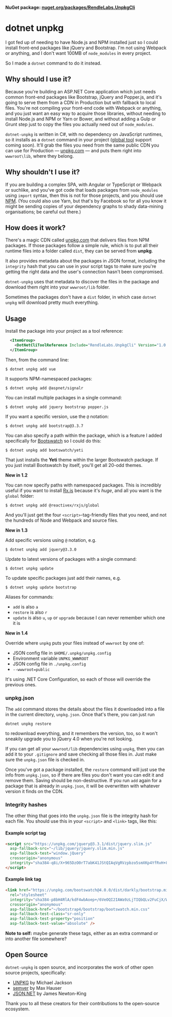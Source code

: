 **NuGet package: [nuget.org/packages/RendleLabs.UnpkgCli](https://www.nuget.org/packages/RendleLabs.UnpkgCli)**

# dotnet unpkg
I got fed up of needing to have Node.js and NPM installed just so I could install
front-end packages like jQuery and Bootstrap. I'm not using Webpack or anything,
and I don't want 100MB of `node_modules` in every project.

So I made a `dotnet` command to do it instead.

## Why should I use it?

Because you're building an ASP.NET Core application which just needs common front-end packages like
Bootstrap, jQuery and Popper.js, and it's going to serve them from a CDN in Production but with
fallback to local files. You're not compiling your front-end code with Webpack or anything, and you 
just want an easy way to acquire those libraries, without needing to install Node.js and NPM or Yarn or Bower,
and without adding a Gulp or Grunt step just to copy the files you actually need out of `node_modules`.

`dotnet-unpkg` is written in C#, with no dependency on JavaScript runtimes, so it installs as a `dotnet` command
in your project ([global tool](https://www.natemcmaster.com/blog/2018/02/02/dotnet-global-tool/) support coming soon).
It'll grab the files you need from the same public CDN you can use for Production
&mdash; [unpkg.com](https://unpkg.com) &mdash;
and puts them right into `wwwroot\lib`, where they belong.

## Why shouldn't I use it?

If you are building a complex SPA, with Angular or TypeScript or Webpack or suchlike, and you've got code that loads packages
from `node_modules` using `import` syntax, then this is not for those projects, and you should use [NPM](https://npmjs.com).
(You could also use Yarn, but that's by Facebook so for all you know it might be sending copies of your dependency graphs
to shady data-mining organisations; be careful out there.)

## How does it work?

There's a magic CDN called [unpkg.com](https://unpkg.com) that delivers files from
NPM packages. If those packages follow a simple rule, which is to put all their
runtime files into a folder called `dist`, they can be served from **unpkg**.

It also provides metadata about the packages in JSON format, including the `integrity`
hash that you can use in your script tags to make sure you're getting the right data
and the user's connection hasn't been compromised.

`dotnet-unpkg` uses that metadata to discover the files in the package and download
them right into your `wwwroot/lib` folder.

Sometimes the packages don't have a `dist` folder, in which case `dotnet unpkg` will download pretty much everything.

## Usage

Install the package into your project as a tool reference:

```xml
  <ItemGroup>
    <DotNetCliToolReference Include="RendleLabs.UnpkgCli" Version="1.0.0-*" />
  </ItemGroup>
```

Then, from the command line:

```
$ dotnet unpkg add vue
```

It supports NPM-namespaced packages:

```
$ dotnet unpkg add @aspnet/signalr
```

You can install multiple packages in a single command:

```
$ dotnet unpkg add jquery bootstrap popper.js
```

If you want a specific version, use the `@` notation:

```
$ dotnet unpkg add bootstrap@3.3.7
```

You can also specify a path within the package, which is a feature I added
specifically for [Bootswatch](https://bootswatch.com) so I could do this:

```
$ dotnet unpkg add bootswatch/yeti
```
That just installs the **Yeti** theme within the larger Bootswatch package. If
you just install Bootswatch by itself, you'll get all 20-odd themes.

**New in 1.2**

You can now specify paths with namespaced packages. This is incredibly useful if you want to install [Rx.js](http://reactivex.io/rxjs/)
because it's *huge*, and all you want is the `global` folder:

```
$ dotnet unpkg add @reactivex/rxjs/global
```
And you'll just get the four `<script>`-tag-friendly files that you need, and not the hundreds of Node and Webpack and source files.

**New in 1.3**

Add specific versions using `@` notation, e.g.

```
$ dotnet unpkg add jquery@3.3.0
```

Update to latest versions of packages with a single command:

```
$ dotnet unpkg update
```

To update specific packages just add their names, e.g.

```
$ dotnet unpkg update bootstrap
```

Aliases for commands:

- `add` is also `a`
- `restore` is also `r`
- `update` is also `u`, `up` or `upgrade` because I can never remember which one it is

**New in 1.4**

Override where `unpkg` puts your files instead of `wwwroot` by one of:

- JSON config file in `$HOME/.unpkg/unpkg.config`
- Environment variable `UNPKG_WWWROOT`
- JSON config file in `./unpkg.config`
- `--wwwroot=public`

It's using .NET Core Configuration, so each of those will override the previous ones.

### unpkg.json

The `add` command stores the details about the files it downloaded into a file in the current directory, `unpkg.json`. Once that's there, you can just run

```
dotnet unpkg restore
```

to redownload everything, and it remembers the version, too, so it won't sneakily
upgrade you to jQuery 4.0 when you're not looking.

If you can get all your `wwwroot/lib` dependencies using `unpkg`, then you can add
it to your `.gitignore` and save checking all those files in. Just make sure the `unpkg.json` file is checked in.

Once you've got a package installed, the `restore` command will just use the info
from `unpkg.json`, so if there are files you don't want you can edit it and remove
them. Saving should be non-destructive. If you run `add` again for a package that
is already in `unpkg.json`, it will be overwritten with whatever version it finds
on the CDN.

### Integrity hashes

The other thing that goes into the `unpkg.json` file is the integrity hash for each
file. You should use this in your `<script>` and `<link>` tags, like this:

#### Example script tag

```html
<script src="https://unpkg.com/jquery@3.3.1/dist/jquery.slim.js"
  asp-fallback-src="~/lib/jquery/jquery.slim.min.js"
  asp-fallback-test="window.jQuery"
  crossorigin="anonymous"
  integrity="sha384-q8i/X+965DzO0rT7abK41JStQIAqVgRVzpbzo5smXKp4YfRvH+8abtTE1Pi6jizo">
</script>
```

#### Example link tag

```html
<link href="https://unpkg.com/bootswatch@4.0.0/dist/darkly/bootstrap.min.css"
  rel="stylesheet"
  integrity="sha384-p8bH4RlA/kdF4wbAoep+/6VeOQI2IAWa9zLjTIQbQLv2FuCjX/W/FkdYdeKISDvK"
  crossorigin="anonymous"
  asp-fallback-href="~/bootstrap4/bootstrap/bootswatch.min.css"
  asp-fallback-test-class="sr-only"
  asp-fallback-test-property="position"
  asp-fallback-test-value="absolute" />
```

**Note to self:** maybe generate these tags, either as an extra command or
into another file somewhere?

## Open Source

`dotnet-unpkg` is open source, and incorporates the work of other open source projects, specifically:

- [UNPKG](https://github.com/unpkg) by Michael Jackson
- [semver](https://github.com/maxhauser/semver) by Max Hauser
- [JSON.NET](https://www.newtonsoft.com/json) by James Newton-King

Thank you to all these creators for their contributions to the open-source ecosystem.
